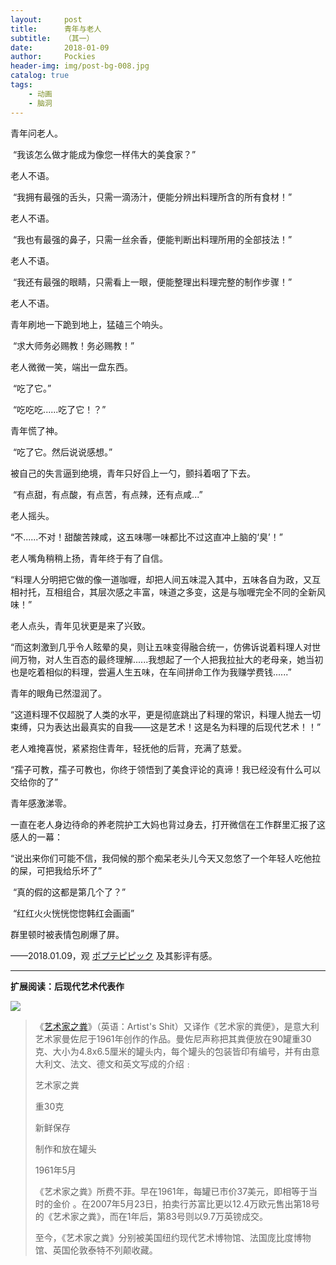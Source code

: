 ```yaml
---
layout:     post
title:      青年与老人
subtitle:   （其一）
date:       2018-01-09
author:     Pockies
header-img: img/post-bg-008.jpg
catalog: true
tags:
    - 动画
    - 脑洞
---
```


青年问老人。

​	“我该怎么做才能成为像您一样伟大的美食家？”

老人不语。

​	“我拥有最强的舌头，只需一滴汤汁，便能分辨出料理所含的所有食材！”

老人不语。

​	“我也有最强的鼻子，只需一丝余香，便能判断出料理所用的全部技法！”

老人不语。

​	“我还有最强的眼睛，只需看上一眼，便能整理出料理完整的制作步骤！”

老人不语。

青年刷地一下跪到地上，猛磕三个响头。

​	“求大师务必赐教！务必赐教！”

老人微微一笑，端出一盘东西。

​	“吃了它。”

​	“吃吃吃......吃了它！？”

青年慌了神。

​	“吃了它。然后说说感想。”

被自己的失言逼到绝境，青年只好舀上一勺，颤抖着咽了下去。

​	“有点甜，有点酸，有点苦，有点辣，还有点咸...”

老人摇头。

​	“不......不对！甜酸苦辣咸，这五味哪一味都比不过这直冲上脑的‘臭’！”

老人嘴角稍稍上扬，青年终于有了自信。

​	“料理人分明把它做的像一道咖喱，却把人间五味混入其中，五味各自为政，又互相衬托，互相组合，其层次感之丰富，味道之多变，这是与咖喱完全不同的全新风味！”

老人点头，青年见状更是来了兴致。

​	“而这刺激到几乎令人眩晕的臭，则让五味变得融合统一，仿佛诉说着料理人对世间万物，对人生百态的最终理解......我想起了一个人把我拉扯大的老母亲，她当初也是吃着相似的料理，尝遍人生五味，在车间拼命工作为我赚学费钱......”

青年的眼角已然湿润了。

​	“这道料理不仅超脱了人类的水平，更是彻底跳出了料理的常识，料理人抛去一切束缚，只为表达出最真实的自我——这是艺术！这是名为料理的后现代艺术！！”

老人难掩喜悦，紧紧抱住青年，轻抚他的后背，充满了慈爱。

​	“孺子可教，孺子可教也，你终于领悟到了美食评论的真谛！我已经没有什么可以交给你的了”

青年感激涕零。

一直在老人身边待命的养老院护工大妈也背过身去，打开微信在工作群里汇报了这感人的一幕：

​	“说出来你们可能不信，我伺候的那个痴呆老头儿今天又忽悠了一个年轻人吃他拉的屎，可把我给乐坏了”

​	“真的假的这都是第几个了？”

​	“红红火火恍恍惚惚韩红会画画”

群里顿时被表情包刷爆了屏。

——2018.01.09，观 [ポプテピピック](http://bgm.tv/subject/212279) 及其影评有感。

---

**扩展阅读：后现代艺术代表作**

![](https://wx4.sinaimg.cn/large/741f9461gy1fnaetdqckxj20u70ju4mk.jpg)

> 《[艺术家之粪](https://zh.wikipedia.org/wiki/%E8%97%9D%E8%A1%93%E5%AE%B6%E4%B9%8B%E7%B3%9E)》（英语：Artist's Shit）又译作《艺术家的粪便》，是意大利艺术家曼佐尼于1961年创作的作品。曼佐尼声称把其粪便放在90罐重30克、大小为4.8x6.5厘米的罐头内，每个罐头的包装皆印有编号，并有由意大利文、法文、德文和英文写成的介绍﹕
>
> 艺术家之粪
>
> 重30克
>
> 新鲜保存
>
> 制作和放在罐头
>
> 1961年5月
>
> 《艺术家之粪》所费不菲。早在1961年，每罐已市价37美元，即相等于当时的金价 。在2007年5月23日，拍卖行苏富比更以12.4万欧元售出第18号的《艺术家之粪》，而在1年后，第83号则以9.7万英镑成交。
>
> 至今，《艺术家之粪》分别被美国纽约现代艺术博物馆、法国庞比度博物馆、英国伦敦泰特不列颠收藏。